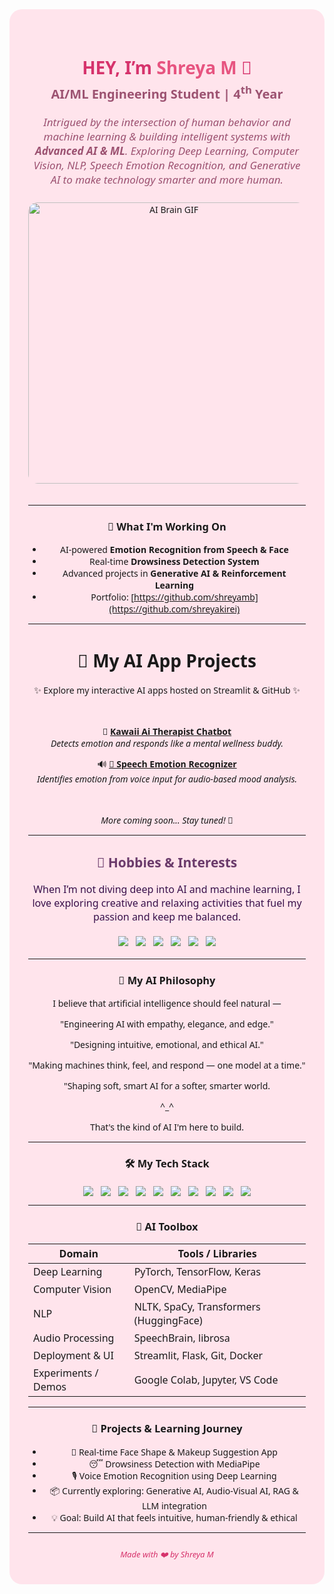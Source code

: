 <!--
🌸 Shreya M | AI/ML Engineering Student | Final Year(7th SEM)
-->

<div align="center" style="background:#ffe4ec; padding: 35px 30px; border-radius: 20px; max-width: 720px; margin: auto; font-family: 'Segoe UI', Tahoma, Geneva, Verdana, sans-serif;">

<h1 style="color:#d6336c; margin-bottom: 0;">HEY, I’m <span style="color:#e75480;">Shreya M</span> 🌸</h1>
<p style="color:#9c5271; font-size: 20px; margin-top: 5px; font-weight: 600;">AI/ML Engineering Student | 4<sup>th</sup> Year</p>

<p style="color:#9c5271; font-size: 17px; max-width: 600px; margin: 15px auto 25px auto; font-style: italic;">
Intrigued by the intersection of human behavior and machine learning & building intelligent systems with <strong>Advanced AI & ML</strong>. Exploring Deep Learning, Computer Vision, NLP, Speech Emotion Recognition, and Generative AI to make technology smarter and more human.
</p>


<img src="https://media1.tenor.com/m/xei0iF6HWToAAAAC/pjsk-pjsk-anime.gif" width="450" alt="AI Brain GIF" style="border-radius:15px; margin-bottom: 20px;" />

---

### 🎯 What I'm Working On
- AI-powered **Emotion Recognition from Speech & Face**
- Real-time **Drowsiness Detection System**
- Advanced projects in **Generative AI & Reinforcement Learning**
- Portfolio: [https://github.com/shreyamb](https://github.com/shreyakirei)


---

<div align="center">

# 🌼 My AI App Projects

✨ Explore my interactive AI apps hosted on Streamlit & GitHub ✨

<br/>

🎯 **[ Kawaii Ai Therapist Chatbot](https://aitherapistchatbot-usum9qosgyphxgpmmpuoyv.streamlit.app/)**  
*Detects emotion and responds like a mental wellness buddy.*


🔊 **[🎤 Speech Emotion Recognizer](https://speech-emotion-app-shreyakirei.streamlit.app/)**  
*Identifies emotion from voice input for audio-based mood analysis.*

<br/>

*More coming soon... Stay tuned!* 🌸

</div>

---

<div style="max-width: 650px; margin: 20px auto; font-family: 'Segoe UI', Tahoma, Geneva, Verdana, sans-serif; color: #38104A;">

  <h2 style="text-align:center; color:#6B3B6B;">🎨 Hobbies & Interests</h2>
  
  <p style="text-align:center; font-size: 16px; max-width: 600px; margin: 0 auto 20px auto;">
    When I’m not diving deep into AI and machine learning, I love exploring creative and relaxing activities that fuel my passion and keep me balanced.
  </p>

  <div style="display:flex; justify-content:center; flex-wrap: wrap; gap: 12px;">
    <img src="https://img.shields.io/badge/Baking-F3D6F5?style=for-the-badge&logo=bookstack&logoColor=38104A" />
    <img src="https://img.shields.io/badge/Painting-F9E0F7?style=for-the-badge&logo=paintbrush&logoColor=38104A" />
    <img src="https://img.shields.io/badge/Music-F7D6E9?style=for-the-badge&logo=music&logoColor=38104A" />
    <img src="https://img.shields.io/badge/Pilates-FBE9F9?style=for-the-badge&logo=airplane&logoColor=38104A" />
    <img src="https://img.shields.io/badge/Yoga-EAD6F3?style=for-the-badge&logo=yoga&logoColor=38104A" />
    <img src="https://img.shields.io/badge/Gaming-F4B6D9?style=for-the-badge&logo=camera&logoColor=38104A" />
  </div>
  
</div>


---

### 🌷 My AI Philosophy

I believe that artificial intelligence should feel natural —  


 "Engineering AI with empathy, elegance, and edge."

 "Designing intuitive, emotional, and ethical AI."

 "Making machines think, feel, and respond — one model at a time."

 "Shaping soft, smart AI for a softer, smarter world. 

^_^


That's the kind of AI I'm here to build.

---

### 🛠️ My Tech Stack

<div style="display:flex; justify-content:center; flex-wrap: wrap; gap: 12px; margin-top: 20px;">
  <img src="https://img.shields.io/badge/Python-F3D6F5?style=for-the-badge&logo=python&logoColor=38104A" />
  <img src="https://img.shields.io/badge/TensorFlow-F9E0F7?style=for-the-badge&logo=tensorflow&logoColor=38104A" />
  <img src="https://img.shields.io/badge/PyTorch-F7D6E9?style=for-the-badge&logo=pytorch&logoColor=38104A" />
  <img src="https://img.shields.io/badge/OpenCV-E7D9F8?style=for-the-badge&logo=opencv&logoColor=38104A" />
  <img src="https://img.shields.io/badge/Scikit--Learn-FBE9F9?style=for-the-badge&logo=scikit-learn&logoColor=38104A" />
  <img src="https://img.shields.io/badge/SpeechBrain-EAD6F3?style=for-the-badge&logoColor=38104A" />
  <img src="https://img.shields.io/badge/Keras-F4B6D9?style=for-the-badge&logo=keras&logoColor=38104A" />
  <img src="https://img.shields.io/badge/Git-F9D3F1?style=for-the-badge&logo=git&logoColor=38104A" />
  <img src="https://img.shields.io/badge/Docker-D9C4F9?style=for-the-badge&logo=docker&logoColor=38104A" />
  <img src="https://img.shields.io/badge/Streamlit-F7D6E9?style=for-the-badge&logo=streamlit&logoColor=38104A" />
</div>


---
### 🧰 AI Toolbox

| Domain               | Tools / Libraries                      |
|----------------------|----------------------------------------|
| Deep Learning        | PyTorch, TensorFlow, Keras             |
| Computer Vision      | OpenCV, MediaPipe                      |
| NLP                  | NLTK, SpaCy, Transformers (HuggingFace)|
| Audio Processing     | SpeechBrain, librosa                   |
| Deployment & UI      | Streamlit, Flask, Git, Docker          |
| Experiments / Demos  | Google Colab, Jupyter, VS Code         |

---

### 🧠 Projects & Learning Journey

- 💄 Real-time Face Shape & Makeup Suggestion App  
- 😴 Drowsiness Detection with MediaPipe  
- 🎙️ Voice Emotion Recognition using Deep Learning  
- 📦 Currently exploring: Generative AI, Audio-Visual AI, RAG & LLM integration  
- 💡 Goal: Build AI that feels intuitive, human-friendly & ethical
  
---

<div align="center" style="font-size: 13px; color: #d6336c; margin-top: 25px; font-style: italic;">
  Made with ❤️ by Shreya M
</div>

</div>

